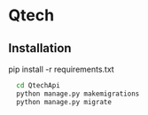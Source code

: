 # Qtech
## Installation


pip install -r requirements.txt


```bash
  cd QtechApi
  python manage.py makemigrations
  python manage.py migrate
```
